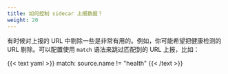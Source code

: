 ```yaml
---
title: 如何控制 sidecar 上报数据？
weight: 20
---
```


有时候对上报的 URL 中剔除一些是非常有用的。例如，你可能希望把健康检测的 URL 剔除。可以配置使用 `match` 语法来跳过匹配到的 URL 上报，比如：

{{< text yaml >}}
match: source.name != "health"
{{< /text >}}
